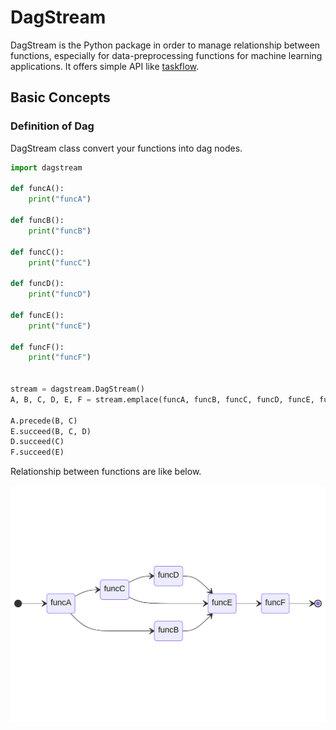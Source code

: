 # DagStream

DagStream is the Python package in order to manage relationship between functions, especially for data-preprocessing functions for machine learning applications. It offers simple API like [taskflow](https://github.com/taskflow/taskflow).


## Basic Concepts

### Definition of Dag

DagStream class convert your functions into dag nodes.


```python
import dagstream

def funcA():
    print("funcA")

def funcB():
    print("funcB")

def funcC():
    print("funcC")

def funcD():
    print("funcD")

def funcE():
    print("funcE")

def funcF():
    print("funcF")


stream = dagstream.DagStream()
A, B, C, D, E, F = stream.emplace(funcA, funcB, funcC, funcD, funcE, funcF)

A.precede(B, C)
E.succeed(B, C, D)
D.succeed(C)
F.succeed(E)

```


Relationship between functions are like below.

![](images/sample_func.png)

